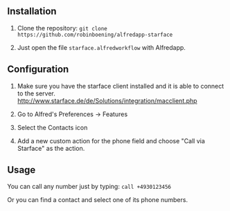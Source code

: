 ## Installation

1. Clone the repository: `git clone https://github.com/robinboening/alfredapp-starface`

1. Just open the file `starface.alfredworkflow` with Alfredapp.

## Configuration

1. Make sure you have the starface client installed and it is able to connect to the server.
http://www.starface.de/de/Solutions/integration/macclient.php

2. Go to Alfred's Preferences -> Features

3. Select the Contacts icon

4. Add a new custom action for the phone field and choose "Call via Starface" as the action.


## Usage

You can call any number just by typing:
`call +4930123456`

Or you can find a contact and select one of its phone numbers.
